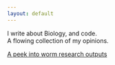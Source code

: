 ```yaml
---
layout: default
---
```



I write about Biology, and code. \
A flowing collection of my opinions. 

[A peek into worm research outputs](blog/list_of_things_worms_have_given_us)
